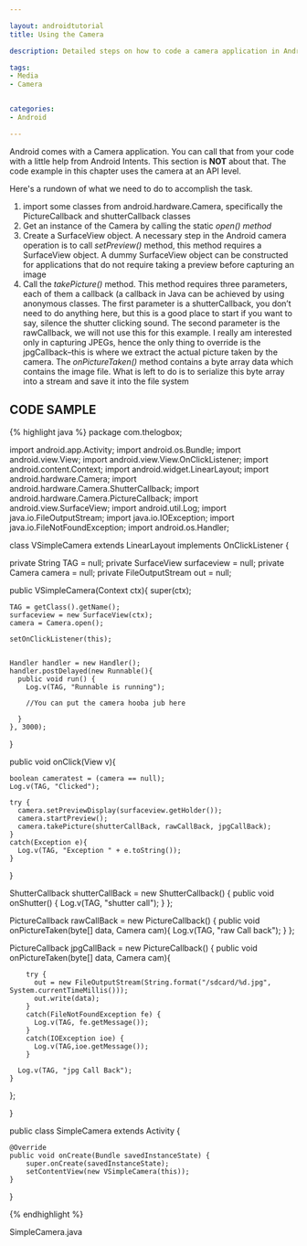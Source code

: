 ```yaml
---

layout: androidtutorial
title: Using the Camera

description: Detailed steps on how to code a camera application in Android. This one does not use android Intents, this really is coding a camera app in Android from scratch

tags:
- Media
- Camera


categories:
- Android

---
```


Android comes with a Camera application. You can call that from your code with a little help from Android Intents. This section is **NOT** about that. The code example in this chapter uses the camera at an API level. 

Here's a rundown of what we need to do to accomplish the task.

1. import some classes from android.hardware.Camera, specifically the PictureCallback and shutterCallback classes
2. Get an instance of the Camera by calling the static *open() method*
3. Create a SurfaceView object. A necessary step in the Android camera operation is to call *setPreview()* method, this method requires a SurfaceView object. A dummy SurfaceView object can be constructed for applications that do not require taking a preview before capturing an image
4. Call the *takePicture()* method. This method requires three parameters, each of them a callback (a callback in Java can be achieved by using anonymous classes. The first parameter is a shutterCallback, you don’t need to do anything here, but this is a good place to start if you want to say, silence the shutter clicking sound. The second parameter is the rawCallback, we will not use this for this example. I really am interested only in capturing JPEGs, hence the only thing to override is the jpgCallback–this is where we extract the actual picture taken by the camera. The *onPictureTaken()* method contains a byte array data which contains the image file. What is left to do is to serialize this byte array into a stream and save it into the file system

## CODE SAMPLE

{% highlight java %}
package com.thelogbox;

import android.app.Activity;
import android.os.Bundle;
import android.view.View;
import android.view.View.OnClickListener;
import android.content.Context;
import android.widget.LinearLayout;
import android.hardware.Camera;
import android.hardware.Camera.ShutterCallback;
import android.hardware.Camera.PictureCallback;
import android.view.SurfaceView;
import android.util.Log;
import java.io.FileOutputStream;
import java.io.IOException;
import java.io.FileNotFoundException;
import android.os.Handler;


class VSimpleCamera extends LinearLayout implements OnClickListener {

  private String TAG = null;
  private SurfaceView surfaceview = null;
  private Camera camera = null;
  private FileOutputStream out = null;

  public VSimpleCamera(Context ctx){
    super(ctx);
    
    TAG = getClass().getName();
    surfaceview = new SurfaceView(ctx);
    camera = Camera.open();

    setOnClickListener(this);


    Handler handler = new Handler();
    handler.postDelayed(new Runnable(){
      public void run() {
        Log.v(TAG, "Runnable is running");

        //You can put the camera hooba jub here
        
      }
    }, 3000);

  }

  public void onClick(View v){

    boolean cameratest = (camera == null);
    Log.v(TAG, "Clicked");
  
    try {
      camera.setPreviewDisplay(surfaceview.getHolder());
      camera.startPreview();
      camera.takePicture(shutterCallBack, rawCallBack, jpgCallBack);
    }
    catch(Exception e){
      Log.v(TAG, "Exception " + e.toString());
    }
  }

  ShutterCallback shutterCallBack = new ShutterCallback() {
    public void onShutter() {
      Log.v(TAG, "shutter call");
    }
  };

  PictureCallback rawCallBack = new PictureCallback() {
    public void onPictureTaken(byte[] data, Camera cam){
      Log.v(TAG, "raw Call back");
    }
  };

  PictureCallback jpgCallBack = new PictureCallback() {
    public void onPictureTaken(byte[] data, Camera cam){

        try {
          out = new FileOutputStream(String.format("/sdcard/%d.jpg", System.currentTimeMillis()));
          out.write(data);
        }
        catch(FileNotFoundException fe) {
          Log.v(TAG, fe.getMessage());
        }
        catch(IOException ioe) {
          Log.v(TAG,ioe.getMessage());
        }

      Log.v(TAG, "jpg Call Back");
    }
  };

}

public class SimpleCamera extends Activity {

    @Override
    public void onCreate(Bundle savedInstanceState) {
        super.onCreate(savedInstanceState);
        setContentView(new VSimpleCamera(this));
    }
}

{% endhighlight %}
<div id='lst'>SimpleCamera.java</div>
